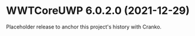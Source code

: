# WWTCoreUWP 6.0.2.0 (2021-12-29)

Placeholder release to anchor this project's history with Cranko.
